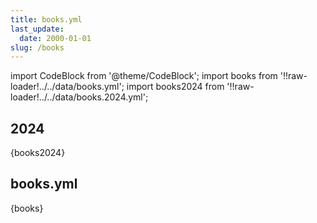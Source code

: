 ```yaml
---
title: books.yml
last_update:
  date: 2000-01-01
slug: /books
---
```

import CodeBlock from '@theme/CodeBlock';
import books from '!!raw-loader!../../data/books.yml';
import books2024 from '!!raw-loader!../../data/books.2024.yml';


## 2024

<CodeBlock language="yaml">{books2024}</CodeBlock>



## books.yml

<CodeBlock language="yaml">{books}</CodeBlock>



